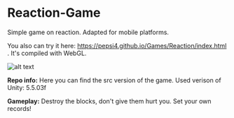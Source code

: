 # Reaction-Game
Simple game on reaction. Adapted for mobile platforms.

You also can try it here: https://pepsi4.github.io/Games/Reaction/index.html . It's compiled with WebGL.

![alt text](https://cloud.githubusercontent.com/assets/10260469/25074649/190c7014-2309-11e7-813d-cf08bba30b62.jpg)

**Repo info:**
Here you can find the src version of the game.
Used verison of Unity: 5.5.03f

**Gameplay:**
Destroy the blocks, don't give them hurt you. Set your own records!
